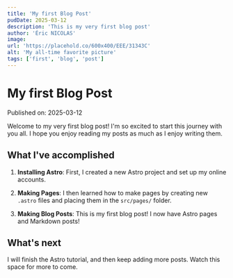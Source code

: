 ```yaml
---
title: 'My first Blog Post'
pudDate: 2025-03-12
description: 'This is my very first blog post'
author: 'Éric NICOLAS'
image:
url: 'https://placehold.co/600x400/EEE/31343C'
alt: 'My all-time favorite picture'
tags: ['first', 'blog', 'post']
---
```


# My first Blog Post

Published on: 2025-03-12

Welcome to my very first blog post! I'm so excited to start this journey with you all. I hope you enjoy reading my posts as much as I enjoy writing them.

## What I've accomplished

1. **Installing Astro**: First, I created a new Astro project and set up my online accounts.

2. **Making Pages**: I then learned how to make pages by creating new `.astro` files and placing them in the `src/pages/` folder.

3. **Making Blog Posts**: This is my first blog post! I now have Astro pages and Markdown posts!

## What's next

I will finish the Astro tutorial, and then keep adding more posts. Watch this space for more to come.
